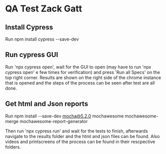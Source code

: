 # QA Test Zack Gatt

## Install Cypress ##

Run npm install cypress --save-dev

## Run cypress GUI ##

Run 'npx cypress open', wait for the GUI to open (may have to run 'npx cypress open' e few times for verification) and press 'Run all Specs' on the top right corner.
Results are shown on the right side of the chrome instance that is opened and the steps of the process can be seen after test are all done.

## Get html and Json reports ## 
 Run npm install --save-dev mocha@5.2.0  mochawesome mochawesome-merge mochawesome-report-generator
 
 Then run 'npx cypress run' and wait for the tests to finish, afterwards navigate to the results folder and the html and json 
files can be found. Also videos and printscreens of the process can be found in their rescpective folders.
